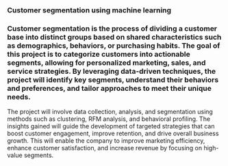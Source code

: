 ### Customer segmentation using machine learning
### Customer segmentation is the process of dividing a customer base into distinct groups based on shared characteristics such as demographics, behaviors, or purchasing habits. The goal of this project is to categorize customers into actionable segments, allowing for personalized marketing, sales, and service strategies. By leveraging data-driven techniques, the project will identify key segments, understand their behaviors and preferences, and tailor approaches to meet their unique needs.
The project will involve data collection, analysis, and segmentation using methods such as clustering, RFM analysis, and behavioral profiling. The insights gained will guide the development of targeted strategies that can boost customer engagement, improve retention, and drive overall business growth.
This will enable the company to improve marketing efficiency, enhance customer satisfaction, and increase revenue by focusing on high-value segments.


